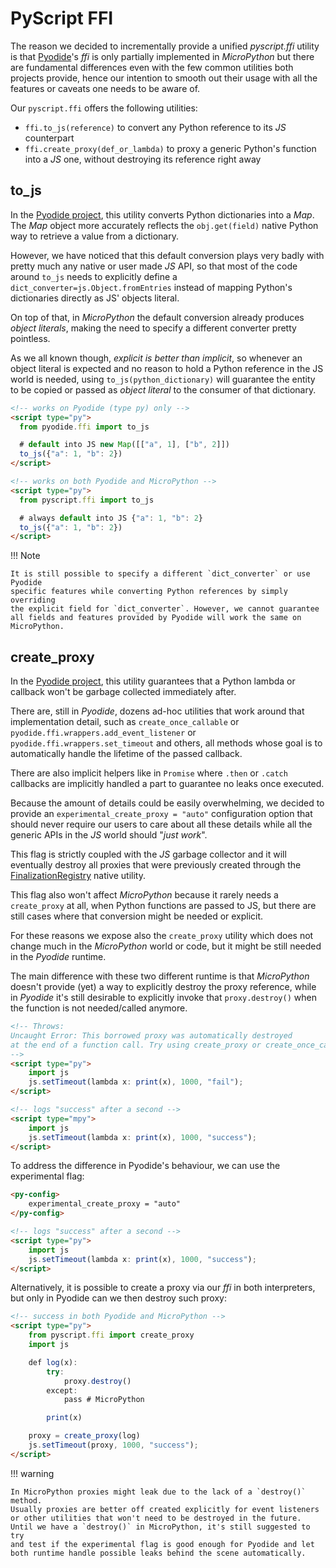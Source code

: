 # PyScript FFI

The reason we decided to incrementally provide a unified *pyscript.ffi* utility is that [Pyodide](https://pyodide.org/en/stable/usage/api/python-api/ffi.html)'s *ffi* is only partially implemented in *MicroPython* but there are fundamental differences even with the few common utilities both projects provide, hence our intention to smooth out their usage with all the features or caveats one needs to be aware of.

Our `pyscript.ffi` offers the following utilities:

  * `ffi.to_js(reference)` to convert any Python reference to its *JS* counterpart
  * `ffi.create_proxy(def_or_lambda)` to proxy a generic Python's function into a *JS* one, without destroying its reference right away

## to_js

In the [Pyodide project](https://pyodide.org/en/stable/usage/api/python-api/ffi.html#pyodide.ffi.to_js), this utility converts Python dictionaries into a *Map*. The *Map* object more accurately reflects the `obj.get(field)` native Python way to retrieve a value from a dictionary.

However, we have noticed that this default conversion plays very badly with pretty much any native or user made *JS* API, so that most of the code around `to_js` needs to explicitly define a `dict_converter=js.Object.fromEntries` instead of mapping Python's dictionaries directly as JS' objects literal.

On top of that, in *MicroPython* the default conversion already produces *object literals*, making the need to specify a different converter pretty pointless.

As we all known though, *explicit is better than implicit*, so whenever an object literal is expected and no reason to hold a Python reference in the JS world is needed, using `to_js(python_dictionary)` will guarantee the entity to be copied or passed as *object literal* to the consumer of that dictionary.

```html title="to_js: pyodide.ffi VS pyscript.ffi"
<!-- works on Pyodide (type py) only -->
<script type="py">
  from pyodide.ffi import to_js

  # default into JS new Map([["a", 1], ["b", 2]])
  to_js({"a": 1, "b": 2})
</script>

<!-- works on both Pyodide and MicroPython -->
<script type="py">
  from pyscript.ffi import to_js

  # always default into JS {"a": 1, "b": 2}
  to_js({"a": 1, "b": 2})
</script>
```

!!! Note

    It is still possible to specify a different `dict_converter` or use Pyodide
    specific features while converting Python references by simply overriding
    the explicit field for `dict_converter`. However, we cannot guarantee
    all fields and features provided by Pyodide will work the same on MicroPython.

## create_proxy

In the [Pyodide project](https://pyodide.org/en/stable/usage/api/python-api/ffi.html#pyodide.ffi.create_proxy), this utility guarantees that a Python lambda or callback won't be garbage collected immediately after.

There are, still in *Pyodide*, dozens ad-hoc utilities that work around that implementation detail, such as `create_once_callable` or `pyodide.ffi.wrappers.add_event_listener` or `pyodide.ffi.wrappers.set_timeout` and others, all methods whose goal is to automatically handle the lifetime of the passed callback.

There are also implicit helpers like in `Promise` where `.then` or `.catch` callbacks are implicitly handled a part to guarantee no leaks once executed.

Because the amount of details could be easily overwhelming, we decided to provide an `experimental_create_proxy = "auto"` configuration option that should never require our users to care about all these details while all the generic APIs in the *JS* world should "*just work*".

This flag is strictly coupled with the *JS* garbage collector and it will eventually destroy all proxies that were previously created through the [FinalizationRegistry](https://developer.mozilla.org/en-US/docs/Web/JavaScript/Reference/Global_Objects/FinalizationRegistry) native utility.

This flag also won't affect *MicroPython* because it rarely needs a `create_proxy` at all, when Python functions are passed to JS, but there are still cases where that conversion might be needed or explicit.

For these reasons we expose also the `create_proxy` utility which does not change much in the *MicroPython* world or code, but it might be still needed in the *Pyodide* runtime.

The main difference with these two different runtime is that *MicroPython* doesn't provide (yet) a way to explicitly destroy the proxy reference, while in *Pyodide* it's still desirable to explicitly invoke that `proxy.destroy()` when the function is not needed/called anymore.

```html title="A classic Pyodide failure VS MicroPython"
<!-- Throws:
Uncaught Error: This borrowed proxy was automatically destroyed
at the end of a function call. Try using create_proxy or create_once_callable.
-->
<script type="py">
    import js
    js.setTimeout(lambda x: print(x), 1000, "fail");
</script>

<!-- logs "success" after a second -->
<script type="mpy">
    import js
    js.setTimeout(lambda x: print(x), 1000, "success");
</script>
```

To address the difference in Pyodide's behaviour, we can use the experimental flag:

```html title="experimental create_proxy"
<py-config>
    experimental_create_proxy = "auto"
</py-config>

<!-- logs "success" after a second -->
<script type="py">
    import js
    js.setTimeout(lambda x: print(x), 1000, "success");
</script>
```

Alternatively, it is possible to create a proxy via our *ffi* in both interpreters, but only in Pyodide can we then destroy such proxy:

```html title="pyscript.ffi.create_proxy"
<!-- success in both Pyodide and MicroPython -->
<script type="py">
    from pyscript.ffi import create_proxy
    import js

    def log(x):
        try:
            proxy.destroy()
        except:
            pass # MicroPython

        print(x)

    proxy = create_proxy(log)
    js.setTimeout(proxy, 1000, "success");
</script>
```

!!! warning

    In MicroPython proxies might leak due to the lack of a `destroy()` method.
    Usually proxies are better off created explicitly for event listeners
    or other utilities that won't need to be destroyed in the future.
    Until we have a `destroy()` in MicroPython, it's still suggested to try
    and test if the experimental flag is good enough for Pyodide and let
    both runtime handle possible leaks behind the scene automatically.

